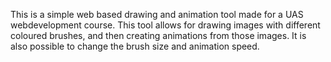 This is a simple web based drawing and animation tool made for a UAS webdevelopment course. This tool allows for drawing images with different coloured brushes, and then creating animations from those images. It is also possible to change the brush size and animation speed.
